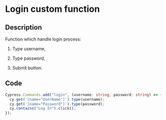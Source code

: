 # Login custom function

## Description

Function which handle login process:

1. Type username,

2. Type password,

3. Submit button.

## Code

```typescript
Cypress.Commands.add("login", (username: string, password: string) => {
  cy.get('[name="UserName"]').type(username);
  cy.get('[name="Password"]').type(password);
  cy.contains("Log In").click();
});
```
